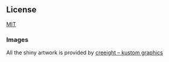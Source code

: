 ## License

[MIT](https://tldrlegal.com/license/mit-license)

### Images

All the shiny artwork is provided by [creeight – kustom graphics](http://creeight.de/)
